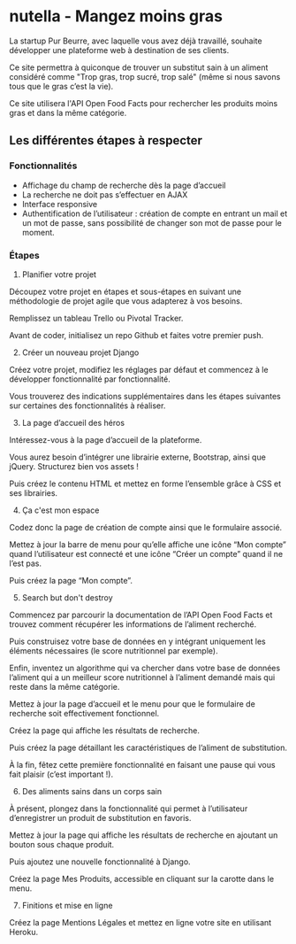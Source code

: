 nutella - Mangez moins gras
===========================

La startup Pur Beurre, avec laquelle vous avez déjà travaillé, souhaite développer une plateforme web à destination de ses clients. 

Ce site permettra à quiconque de trouver un substitut sain à un aliment considéré comme "Trop gras, trop sucré, trop salé" (même si nous savons tous que le gras c’est la vie).

Ce site utilisera l'API Open Food Facts pour rechercher les produits moins gras et dans la même catégorie.

Les différentes étapes à respecter
----------------------------------

### Fonctionnalités

* Affichage du champ de recherche dès la page d’accueil
* La recherche ne doit pas s’effectuer en AJAX
* Interface responsive
* Authentification de l’utilisateur : création de compte en entrant un mail et un mot de passe, sans possibilité de changer son mot de passe pour le moment.

### Étapes

1. Planifier votre projet

Découpez votre projet en étapes et sous-étapes en suivant une méthodologie de projet agile que vous adapterez à vos besoins. 

Remplissez un tableau Trello ou Pivotal Tracker.

Avant de coder, initialisez un repo Github et faites votre premier push.

 
2. Créer un nouveau projet Django

Créez votre projet, modifiez les réglages par défaut et commencez à le développer  fonctionnalité par fonctionnalité. 

Vous trouverez des indications supplémentaires dans les étapes suivantes sur certaines des fonctionnalités à réaliser.

 
3. La page d’accueil des héros

Intéressez-vous à la page d’accueil de la plateforme. 

Vous aurez besoin d’intégrer une librairie externe, Bootstrap, ainsi que jQuery. Structurez bien vos assets !

Puis créez le contenu HTML et mettez en forme l’ensemble grâce à CSS et ses librairies.

 
4. Ça c'est mon espace

Codez donc la page de création de compte ainsi que le formulaire associé.

Mettez à jour la barre de menu pour qu’elle affiche une icône “Mon compte” quand l’utilisateur est connecté et une icône “Créer un compte” quand il ne l’est pas.

Puis créez la page “Mon compte”.


5. Search but don't destroy

Commencez par parcourir la documentation de l’API Open Food Facts et trouvez comment récupérer les informations de l’aliment recherché.

Puis construisez votre base de données en y intégrant uniquement les éléments nécessaires (le score nutritionnel par exemple).

Enfin, inventez un algorithme qui va chercher dans votre base de données l’aliment qui a un meilleur score nutritionnel à l’aliment demandé mais qui reste dans la même catégorie.

Mettez à jour la page d’accueil et le menu pour que le formulaire de recherche soit effectivement fonctionnel.

Créez la page qui affiche les résultats de recherche.

Puis créez la page détaillant les caractéristiques de l’aliment de substitution.

À la fin, fêtez cette première fonctionnalité en faisant une pause qui vous fait plaisir (c’est important !).


6. Des aliments sains dans un corps sain

À présent, plongez dans la fonctionnalité qui permet à l’utilisateur d’enregistrer un produit de substitution en favoris. 

Mettez à jour la page qui affiche les résultats de recherche en ajoutant un bouton sous chaque produit. 

Puis ajoutez une nouvelle fonctionnalité à Django.

Créez la page Mes Produits, accessible en cliquant sur la carotte dans le menu.


7. Finitions et mise en ligne

Créez la page Mentions Légales et mettez en ligne votre site en utilisant Heroku.

